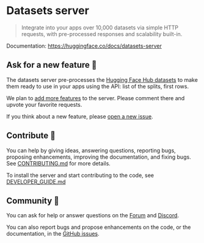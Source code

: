 # Datasets server

> Integrate into your apps over 10,000 datasets via simple HTTP requests, with pre-processed responses and scalability built-in.

Documentation: https://huggingface.co/docs/datasets-server

## Ask for a new feature 🎁

The datasets server pre-processes the [Hugging Face Hub datasets](https://huggingface.co/datasets) to make them ready to use in your apps using the API: list of the splits, first rows.

We plan to [add more features](https://github.com/huggingface/datasets-server/issues?q=is%3Aissue+is%3Aopen+label%3A%22feature+request%22) to the server. Please comment there and upvote your favorite requests.

If you think about a new feature, please [open a new issue](https://github.com/huggingface/datasets-server/issues/new).

## Contribute 🤝

You can help by giving ideas, answering questions, reporting bugs, proposing enhancements, improving the documentation, and fixing bugs. See [CONTRIBUTING.md](./CONTRIBUTING.md) for more details.

To install the server and start contributing to the code, see [DEVELOPER_GUIDE.md](./DEVELOPER_GUIDE.md)

## Community 🤗

You can ask for help or answer questions on the [Forum](https://discuss.huggingface.co/c/datasets/10) and [Discord](https://discord.com/channels/879548962464493619/1019883044724822016).

You can also report bugs and propose enhancements on the code, or the documentation, in the [GitHub issues](https://github.com/huggingface/datasets-server/issues).
